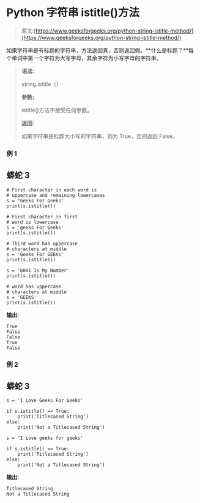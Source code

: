 # Python 字符串 istitle()方法

> 原文:[https://www.geeksforgeeks.org/python-string-istitle-method/](https://www.geeksforgeeks.org/python-string-istitle-method/)

如果字符串是有标题的字符串，方法返回真，否则返回假。**什么是标题？**每个单词中第一个字符为大写字母，其余字符为小写字母的字符串。

> **语法:**
> 
> string.istitle（）
> 
> **参数:**
> 
> istitle()方法不接受任何参数。
> 
> **返回:**
> 
> 如果字符串是标题大小写的字符串，则为 True，否则返回 False。

### 例 1

## 蟒蛇 3

```
# First character in each word is 
# uppercase and remaining lowercases
s = 'Geeks For Geeks'
print(s.istitle())

# First character in first
# word is lowercase
s = 'geeks For Geeks'
print(s.istitle())

# Third word has uppercase
# characters at middle
s = 'Geeks For GEEKs'
print(s.istitle())

s = '6041 Is My Number'
print(s.istitle())

# word has uppercase
# characters at middle
s = 'GEEKS'
print(s.istitle())
```

**输出:**

```
True
False
False
True
False
```

### 例 2

## 蟒蛇 3

```
s = 'I Love Geeks For Geeks'

if s.istitle() == True:
    print('Titlecased String')
else:
    print('Not a Titlecased String')

s = 'I Love geeks for geeks'

if s.istitle() == True:
    print('Titlecased String')
else:
    print('Not a Titlecased String')
```

**输出:**

```
Titlecased String
Not a Titlecased String
```